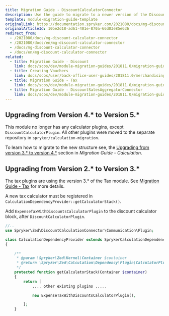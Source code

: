 ```yaml
---
title: Migration Guide - DiscountCalculatorConnector
description: Use the guide to migrate to a newer version of the DiscountCalculatorConnector module.
template: module-migration-guide-template
originalLink: https://documentation.spryker.com/2021080/docs/mg-discount-calculator-connector
originalArticleId: 10be2d18-ad61-401e-870a-66d03e85e636
redirect_from:
  - /2021080/docs/mg-discount-calculator-connector
  - /2021080/docs/en/mg-discount-calculator-connector
  - /docs/mg-discount-calculator-connector
  - /docs/en/mg-discount-calculator-connector
related:
  - title: Migration Guide - Discount
    link: docs/scos/dev/module-migration-guides/201811.0/migration-guide-discount.html
  - title: Creating Vouchers
    link: docs/scos/user/back-office-user-guides/201811.0/merchandising/discount/creating-vouchers.html
  - title: Migration Guide - Tax
    link: docs/scos/dev/module-migration-guides/201811.0/migration-guide-tax.html
  - title: Migration Guide - DiscountSalesAggregatorConnector
    link: docs/scos/dev/module-migration-guides/201811.0/migration-guide-discountsalesaggregatorconnector.html
---
```


## Upgrading from Version 4.* to Version 5.*
This module no longer has any calculator plugins, except  `DiscountCalculatorPlugin`. All other plugins were moved to the separate repository in `spryker/calculation-migration`.

To learn how to migrate to the new structure see, the [Upgrading from version 3.* to version 4.*](/docs/scos/dev/module-migration-guides/{{page.version}}/migration-guide-calculation.html#upgrading-from-version-3---to-version-4--) section in *Migration Guide - Calculation*.

## Upgrading from Version 2.* to Version 3.*

The tax plugins are using the version 3.* of the Tax module. See [Migration Guide - Tax](/docs/scos/dev/module-migration-guides/{{page.version}}/migration-guide-tax.html) for more details. 

A new tax calculator must be registered in  `CalculationDependencyProvider::getCalculatorStack()`.

Add `ExpenseTaxWithDiscountsCalculatorPlugin` to the discount calculator block, after `DiscountCalculatorPlugin`.

```php
//..
use Spryker\Zed\DiscountCalculationConnector\Communication\Plugin;

class CalculationDependencyProvider extends SprykerCalculationDependencyProvider
{

    /**
     * @param \Spryker\Zed\Kernel\Container $container
     * @return \Spryker\Zed\Calculation\Dependency\Plugin\CalculatorPluginInterface[]
     */
    protected function getCalculatorStack(Container $container)
    {
        return [
            .... other existing plugins .....

            new ExpenseTaxWithDiscountsCalculatorPlugin(),

        ];
    }
```
